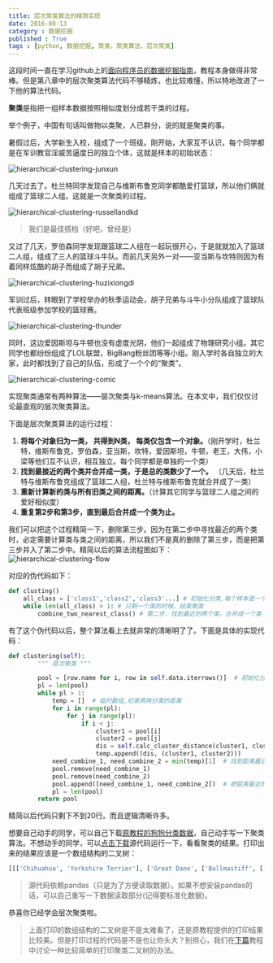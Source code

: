 ```yaml
---
title: 层次聚类算法的精简实现
date: 2016-08-13
category : 数据挖掘
published : True
tags : [python, 数据挖掘, 聚类，聚类算法，层次聚类]
---
```


这段时间一直在学习github上的[面向程序员的数据挖掘指南](https://github.com/egrcc/guidetodatamining)，教程本身做得非常棒。但是第八章中的层次聚类算法代码不够精炼，也比较难懂，所以特地改进了一下他的算法代码。



**聚类**是指把一组样本数据按照相似度划分成若干类的过程。

举个例子，中国有句话叫做物以类聚，人已群分，说的就是聚类的事。

暑假过后，大学新生入校，组成了一个班级。刚开始，大家互不认识，每个同学都是在军训教官淫威苦逼度日的独立个体，这就是样本的初始状态：

 ![hierarchical-clustering-junxun](images/hierarchical-clustering-junxun.jpg)

几天过去了。杜兰特同学发现自己与维斯布鲁克同学都酷爱打篮球，所以他们俩就组成了篮球二人组。这就是一次聚类的过程。

 ![hierarchical-clustering-russellandkd](images/hierarchical-clustering-russellandkd.jpeg)

> 我们是最佳搭档（好吧，曾经是）

又过了几天，罗伯森同学发现跟篮球二人组在一起玩很开心，于是就就加入了篮球二人组，组成了三人的篮球斗牛队。而前几天另外一对——亚当斯与坎特则因为有着同样炫酷的胡子而组成了胡子兄弟。

 ![hierarchical-clustering-huzixiongdi](images/hierarchical-clustering-huzixiongdi.jpeg)

军训过后，转眼到了学校举办的秋季运动会，胡子兄弟与斗牛小分队组成了篮球队代表班级参加学校的篮球赛。

 ![hierarchical-clustering-thunder](images/hierarchical-clustering-thunder.jpg)

同时，这边爱因斯坦与牛顿也没有虚度光阴，他们一起组成了物理研究小组。其它同学也都纷纷组成了LOL联盟，BigBang粉丝团等等小组。刚入学时各自独立的大家，此时都找到了自己的队伍，形成了一个个的“聚类”。

 ![hierarchical-clustering-comic](images/hierarchical-clustering-comic.jpg)

实现聚类通常有两种算法——层次聚类与k-means算法。在本文中，我们仅仅讨论最直观的层次聚类算法。

下面是层次聚类算法的运行过程：

1. **将每个对象归为一类， 共得到N类， 每类仅包含一个对象。**（刚开学时，杜兰特，维斯布鲁克，罗伯森，亚当斯，坎特，爱因斯坦，牛顿，老王，大伟，小梁等他们互不认识，相互独立。每个同学都是单独的一个类）
2. **找到最接近的两个类并合并成一类，于是总的类数少了一个。** （几天后，杜兰特与维斯布鲁克组成了篮球二人组，杜兰特与维斯布鲁克就合并成了一类）
3. **重新计算新的类与所有旧类之间的距离。**（计算其它同学与篮球二人组之间的爱好相似度）
4. **重复第2步和第3步，直到最后合并成一个类为止。**

我们可以把这个过程精简一下，删除第三步。因为在第二步中寻找最近的两个类时，必定需要计算类与类之间的距离，所以我们不是真的删除了第三步，而是把第三步并入了第二步中。精简以后的算法流程图如下：
![hierarchical-clustering-flow](images/hierarchical-clustering-flow.svg)

对应的伪代码如下：

```python
def clusting()
	all_class = ['class1','class2','class3'...] # 初始化分类,每个样本是一个分类
    while len(all_class) > 1: # 只剩一个类的时候，结束聚类
        combine_two_nearest_class() # 第二步，找到最近的两个类，合并成一个类
```

有了这个伪代码以后，整个算法看上去就非常的清晰明了了。下面是具体的实现代码：

```python
def clustering(self):
        """ 层次聚类 """

        pool = [row.name for i, row in self.data.iterrows()]  # 初始化分类,每个样本是一个分类
        pl = len(pool)
        while pl > 1:
            temp = []  # 临时数组,纪录两两分类的距离
            for i in range(pl):
                for j in range(pl):
                    if i < j:
                        cluster1 = pool[i]
                        cluster2 = pool[j]
                        dis = self.calc_cluster_distance(cluster1, cluster2)
                        temp.append((dis, (cluster1, cluster2)))
            need_combine_1, need_combine_2 = min(temp)[1]  # 找到距离最近的两个分类
            pool.remove(need_combine_1)
            pool.remove(need_combine_2)
            pool.append([need_combine_1, need_combine_2])  # 把距离最近的两个分类合并成一个分类
            pl = len(pool)
        return pool
```

精简以后代码只剩下不到20行。而且逻辑清晰许多。

想要自己动手的同学，可以自己下载[原教程的狗狗分类数据](https://github.com/egrcc/guidetodatamining/blob/master/code/chapter-8/dogs.csv)，自己动手写一下聚类算法。不想动手的同学，可以[点击下载](/files/hierarchical-clustering.zip)源代码运行一下，看看聚类的结果。打印出来的结果应该是一个数组结构的二叉树：

```python
[[['Chihuahua', 'Yorkshire Terrier'], ['Great Dane', ['Bullmastiff', [['German Shepherd', 'Golden Retriever'], ['Standard Poodle', ['Boston Terrier', ['Brittany Spaniel', ['Border Collie', 'Portuguese Water Dog']]]]]]]]]
```

> 源代码依赖pandas（只是为了方便读取数据）。如果不想安装pandas的话，可以自己重写一下数据读取部分(记得要标准化数据)。

恭喜你已经学会层次聚类啦。

> 上面打印的数组结构的二叉树是不是太难看了，还是原教程提供的打印结果比较美。但是打印过程的代码是不是也让你头大？别担心，我们在[下篇](/post/print-cluster-binary-tree)教程中讨论一种比较简单的打印聚类二叉树的办法。

